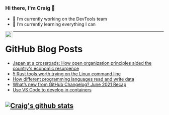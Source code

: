 ### Hi there, I'm Craig 👋

<!--
**CraigTeelFugro/CraigTeelFugro** is a ✨ _special_ ✨ repository because its `README.md` (this file) appears on your GitHub profile.

Here are some ideas to get you started:
-->

- 🔭 I’m currently working on the DevTools team
- 🌱 I’m currently learning everything I can

[<img align="left" alt="Craig Teel | LinkedIn" width="22px" src="https://cdn.jsdelivr.net/npm/simple-icons@v3/icons/linkedin.svg" />][linkedin]

---

# GitHub Blog Posts

<!-- BLOG-POST-LIST:START -->
- [Japan at a crossroads: How open organization principles aided the country&#039;s economic resurgence](https://opensource.com/open-organization/21/7/japan-innovation-crossroads)
- [5 Rust tools worth trying on the Linux command line](https://opensource.com/article/21/7/rust-tools-linux)
- [How different programming languages read and write data](https://opensource.com/article/21/7/programming-read-write)
- [What’s new from GitHub Changelog? June 2021 Recap](https://github.blog/2021-07-13-whats-new-github-changelog-june-2021/)
- [Use VS Code to develop in containers](https://opensource.com/article/21/7/vs-code-remote-containers-podman)
<!-- BLOG-POST-LIST:END -->

## [![Craig's github stats](https://github-readme-stats.vercel.app/api?username=craigteelfugro)](https://github.com/anuraghazra/github-readme-stats)


[linkedin]: https://linkedin.com/in/craig-teel-b8786771
